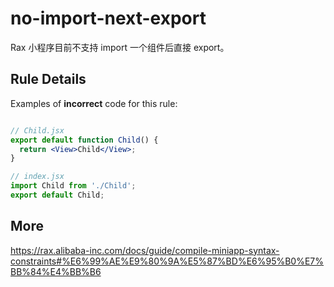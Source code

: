 # no-import-next-export
Rax 小程序目前不支持 import 一个组件后直接 export。

## Rule Details

Examples of **incorrect** code for this rule:

```jsx

// Child.jsx
export default function Child() {
  return <View>Child</View>;
}

// index.jsx
import Child from './Child';
export default Child;

```

## More
https://rax.alibaba-inc.com/docs/guide/compile-miniapp-syntax-constraints#%E6%99%AE%E9%80%9A%E5%87%BD%E6%95%B0%E7%BB%84%E4%BB%B6